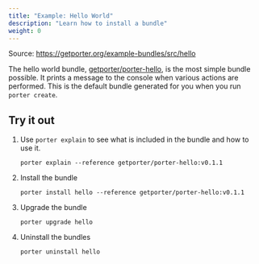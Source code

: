 ```yaml
---
title: "Example: Hello World"
description: "Learn how to install a bundle"
weight: 0
---
```


Source: https://getporter.org/example-bundles/src/hello

The hello world bundle, [getporter/porter-hello], is the most simple bundle possible.
It prints a message to the console when various actions are performed.
This is the default bundle generated for you when you run `porter create`.

## Try it out

1. Use `porter explain` to see what is included in the bundle and how to use it.
    ```console
    porter explain --reference getporter/porter-hello:v0.1.1
    ```

1. Install the bundle
    ```
    porter install hello --reference getporter/porter-hello:v0.1.1
    ```

1. Upgrade the bundle
    ```
    porter upgrade hello
    ```

1. Uninstall the bundles
    ```
    porter uninstall hello
    ```


[getporter/porter-hello]: https://hub.docker.com/r/getporter/porter-hello/
